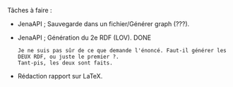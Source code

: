 
Tâches à faire : 
   
  - JenaAPI ; Sauvegarde dans un fichier/Générer graph (???).
  - JenaAPI ; Génération du 2e RDF (LOV). DONE
  
  		Je ne suis pas sûr de ce que demande l'énoncé. Faut-il générer les DEUX RDF, ou juste le premier ?.
  		Tant-pis, les deux sont faits.
  - Rédaction rapport sur LaTeX.
  